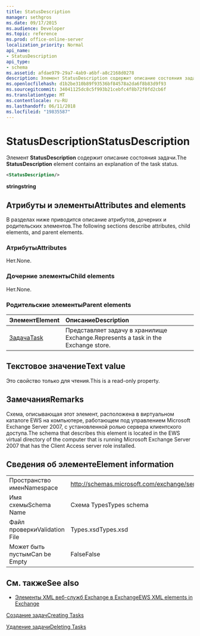 ```yaml
---
title: StatusDescription
manager: sethgros
ms.date: 09/17/2015
ms.audience: Developer
ms.topic: reference
ms.prod: office-online-server
localization_priority: Normal
api_name:
- StatusDescription
api_type:
- schema
ms.assetid: afdae979-29a7-4ab9-a6bf-a8c2168d0278
description: Элемент StatusDescription содержит описание состояния задачи.
ms.openlocfilehash: d1b2be310b89f93536bf84578a2da6f8b83d9f93
ms.sourcegitcommit: 34041125dc8c5f993b21cebfc4f8b72f0fd2cb6f
ms.translationtype: MT
ms.contentlocale: ru-RU
ms.lasthandoff: 06/11/2018
ms.locfileid: "19835587"
---
```

# <a name="statusdescription"></a><span data-ttu-id="022ba-103">StatusDescription</span><span class="sxs-lookup"><span data-stu-id="022ba-103">StatusDescription</span></span>

<span data-ttu-id="022ba-104">Элемент **StatusDescription** содержит описание состояния задачи.</span><span class="sxs-lookup"><span data-stu-id="022ba-104">The **StatusDescription** element contains an explanation of the task status.</span></span> 
  
```xml
<StatusDescription/>
```

 <span data-ttu-id="022ba-105">**string**</span><span class="sxs-lookup"><span data-stu-id="022ba-105">**string**</span></span>
## <a name="attributes-and-elements"></a><span data-ttu-id="022ba-106">Атрибуты и элементы</span><span class="sxs-lookup"><span data-stu-id="022ba-106">Attributes and elements</span></span>

<span data-ttu-id="022ba-107">В разделах ниже приводится описание атрибутов, дочерних и родительских элементов.</span><span class="sxs-lookup"><span data-stu-id="022ba-107">The following sections describe attributes, child elements, and parent elements.</span></span>
  
### <a name="attributes"></a><span data-ttu-id="022ba-108">Атрибуты</span><span class="sxs-lookup"><span data-stu-id="022ba-108">Attributes</span></span>

<span data-ttu-id="022ba-109">Нет.</span><span class="sxs-lookup"><span data-stu-id="022ba-109">None.</span></span>
  
### <a name="child-elements"></a><span data-ttu-id="022ba-110">Дочерние элементы</span><span class="sxs-lookup"><span data-stu-id="022ba-110">Child elements</span></span>

<span data-ttu-id="022ba-111">Нет.</span><span class="sxs-lookup"><span data-stu-id="022ba-111">None.</span></span>
  
### <a name="parent-elements"></a><span data-ttu-id="022ba-112">Родительские элементы</span><span class="sxs-lookup"><span data-stu-id="022ba-112">Parent elements</span></span>

|<span data-ttu-id="022ba-113">**Элемент**</span><span class="sxs-lookup"><span data-stu-id="022ba-113">**Element**</span></span>|<span data-ttu-id="022ba-114">**Описание**</span><span class="sxs-lookup"><span data-stu-id="022ba-114">**Description**</span></span>|
|:-----|:-----|
|[<span data-ttu-id="022ba-115">Задача</span><span class="sxs-lookup"><span data-stu-id="022ba-115">Task</span></span>](task.md) <br/> |<span data-ttu-id="022ba-116">Представляет задачу в хранилище Exchange.</span><span class="sxs-lookup"><span data-stu-id="022ba-116">Represents a task in the Exchange store.</span></span>  <br/> |
   
## <a name="text-value"></a><span data-ttu-id="022ba-117">Текстовое значение</span><span class="sxs-lookup"><span data-stu-id="022ba-117">Text value</span></span>

<span data-ttu-id="022ba-118">Это свойство только для чтения.</span><span class="sxs-lookup"><span data-stu-id="022ba-118">This is a read-only property.</span></span>
  
## <a name="remarks"></a><span data-ttu-id="022ba-119">Замечания</span><span class="sxs-lookup"><span data-stu-id="022ba-119">Remarks</span></span>

<span data-ttu-id="022ba-120">Схема, описывающая этот элемент, расположена в виртуальном каталоге EWS на компьютере, работающем под управлением Microsoft Exchange Server 2007, с установленной ролью сервера клиентского доступа.</span><span class="sxs-lookup"><span data-stu-id="022ba-120">The schema that describes this element is located in the EWS virtual directory of the computer that is running Microsoft Exchange Server 2007 that has the Client Access server role installed.</span></span>
  
## <a name="element-information"></a><span data-ttu-id="022ba-121">Сведения об элементе</span><span class="sxs-lookup"><span data-stu-id="022ba-121">Element information</span></span>

|||
|:-----|:-----|
|<span data-ttu-id="022ba-122">Пространство имен</span><span class="sxs-lookup"><span data-stu-id="022ba-122">Namespace</span></span>  <br/> |http://schemas.microsoft.com/exchange/services/2006/types  <br/> |
|<span data-ttu-id="022ba-123">Имя схемы</span><span class="sxs-lookup"><span data-stu-id="022ba-123">Schema Name</span></span>  <br/> |<span data-ttu-id="022ba-124">Схема Types</span><span class="sxs-lookup"><span data-stu-id="022ba-124">Types schema</span></span>  <br/> |
|<span data-ttu-id="022ba-125">Файл проверки</span><span class="sxs-lookup"><span data-stu-id="022ba-125">Validation File</span></span>  <br/> |<span data-ttu-id="022ba-126">Types.xsd</span><span class="sxs-lookup"><span data-stu-id="022ba-126">Types.xsd</span></span>  <br/> |
|<span data-ttu-id="022ba-127">Может быть пустым</span><span class="sxs-lookup"><span data-stu-id="022ba-127">Can be Empty</span></span>  <br/> |<span data-ttu-id="022ba-128">False</span><span class="sxs-lookup"><span data-stu-id="022ba-128">False</span></span>  <br/> |
   
## <a name="see-also"></a><span data-ttu-id="022ba-129">См. также</span><span class="sxs-lookup"><span data-stu-id="022ba-129">See also</span></span>



- [<span data-ttu-id="022ba-130">Элементы XML веб-служб Exchange в Exchange</span><span class="sxs-lookup"><span data-stu-id="022ba-130">EWS XML elements in Exchange</span></span>](ews-xml-elements-in-exchange.md)


[<span data-ttu-id="022ba-131">Создание задач</span><span class="sxs-lookup"><span data-stu-id="022ba-131">Creating Tasks</span></span>](http://msdn.microsoft.com/library/0ef97334-e8a0-4f67-a23a-dd9e2bbad49f%28Office.15%29.aspx)
  
[<span data-ttu-id="022ba-132">Удаление задачи</span><span class="sxs-lookup"><span data-stu-id="022ba-132">Deleting Tasks</span></span>](http://msdn.microsoft.com/library/a3d7e25f-8a35-4901-b1d9-d31f418ab340%28Office.15%29.aspx)

